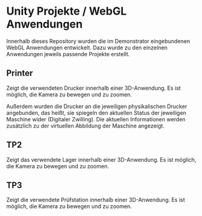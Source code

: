 # Unity Projekte / WebGL Anwendungen

Innerhalb dieses Repository wurden die im Demonstrator eingebundenen WebGL Anwendungen entwickelt. Dazu wurde zu den einzelnen Anwendungen jeweils passende Projekte erstellt.

## Printer
Zeigt die verwendeten Drucker innerhalb einer 3D-Anwendung. Es ist möglich, die Kamera zu bewegen und zu zoomen.

Außerdem wurden die Drucker an die jeweiligen physikalischen Drucker angebunden, das heißt, sie spiegeln den aktuellen Status der jeweiligen Maschine wider (Digitaler Zwilling). Die aktuellen Informationen werden zusätzlich zu der virtuellen Abbildung der Maschine angezeigt.

## TP2
Zeigt das verwendete Lager innerhalb einer 3D-Anwendung. Es ist möglich, die Kamera zu bewegen und zu zoomen.

## TP3
Zeigt die verwendete Prüfstation innerhalb einer 3D-Anwendung. Es ist möglich, die Kamera zu bewegen und zu zoomen.

